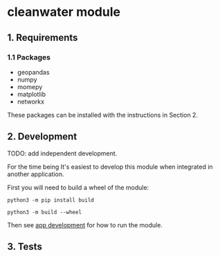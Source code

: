 # cleanwater module

## 1. Requirements

### 1.1 Packages

- geopandas
- numpy
- momepy
- matplotlib
- networkx

These packages can be installed with the instructions in Section 2.


## 2. Development

TODO: add independent development.

For the time being It's easiest to develop this module when integrated in another application. 

First you will need to build a wheel of the module:

```
python3 -m pip install build

python3 -m build --wheel
```

Then see [app development](../cwa/cwa_geodjango/README.md#2-development) for how to run the module.


## 3. Tests
